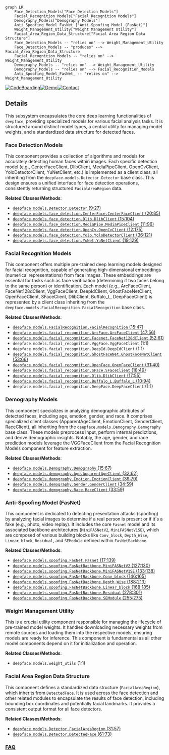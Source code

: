 ```mermaid
graph LR
    Face_Detection_Models["Face Detection Models"]
    Facial_Recognition_Models["Facial Recognition Models"]
    Demography_Models["Demography Models"]
    Anti_Spoofing_Model_FasNet_["Anti-Spoofing Model (FasNet)"]
    Weight_Management_Utility["Weight Management Utility"]
    Facial_Area_Region_Data_Structure["Facial Area Region Data Structure"]
    Face_Detection_Models -- "relies on" --> Weight_Management_Utility
    Face_Detection_Models -- "produces" --> Facial_Area_Region_Data_Structure
    Facial_Recognition_Models -- "relies on" --> Weight_Management_Utility
    Demography_Models -- "relies on" --> Weight_Management_Utility
    Demography_Models -- "relies on" --> Facial_Recognition_Models
    Anti_Spoofing_Model_FasNet_ -- "relies on" --> Weight_Management_Utility
```

[![CodeBoarding](https://img.shields.io/badge/Generated%20by-CodeBoarding-9cf?style=flat-square)](https://github.com/CodeBoarding/GeneratedOnBoardings)[![Demo](https://img.shields.io/badge/Try%20our-Demo-blue?style=flat-square)](https://www.codeboarding.org/demo)[![Contact](https://img.shields.io/badge/Contact%20us%20-%20contact@codeboarding.org-lightgrey?style=flat-square)](mailto:contact@codeboarding.org)

## Details

This subsystem encapsulates the core deep learning functionalities of `deepface`, providing specialized models for various facial analysis tasks. It is structured around distinct model types, a central utility for managing model weights, and a standardized data structure for detected faces.

### Face Detection Models
This component provides a collection of algorithms and models for accurately detecting human faces within images. Each specific detection model (e.g., CenterFaceClient, DlibClient, MediaPipeClient, OpenCvClient, YoloDetectorClient, YuNetClient, etc.) is implemented as a client class, all inheriting from the `deepface.models.Detector.Detector` base class. This design ensures a unified interface for face detection operations, consistently returning structured `FacialAreaRegion` data.


**Related Classes/Methods**:

- <a href="https://github.com/CodeBoarding/deepface/blob/master//deepface/models/Detector.py#L9-L27" target="_blank" rel="noopener noreferrer">`deepface.models.Detector.Detector` (9:27)</a>
- <a href="https://github.com/CodeBoarding/deepface/blob/master//deepface/models/face_detection/CenterFace.py#L20-L85" target="_blank" rel="noopener noreferrer">`deepface.models.face_detection.CenterFace.CenterFaceClient` (20:85)</a>
- <a href="https://github.com/CodeBoarding/deepface/blob/master//deepface/models/face_detection/Dlib.py#L15-L104" target="_blank" rel="noopener noreferrer">`deepface.models.face_detection.Dlib.DlibClient` (15:104)</a>
- <a href="https://github.com/CodeBoarding/deepface/blob/master//deepface/models/face_detection/MediaPipe.py#L11-L96" target="_blank" rel="noopener noreferrer">`deepface.models.face_detection.MediaPipe.MediaPipeClient` (11:96)</a>
- <a href="https://github.com/CodeBoarding/deepface/blob/master//deepface/models/face_detection/OpenCv.py#L12-L175" target="_blank" rel="noopener noreferrer">`deepface.models.face_detection.OpenCv.OpenCvClient` (12:175)</a>
- <a href="https://github.com/CodeBoarding/deepface/blob/master//deepface/models/face_detection/Yolo.py#L36-L121" target="_blank" rel="noopener noreferrer">`deepface.models.face_detection.Yolo.YoloDetectorClient` (36:121)</a>
- <a href="https://github.com/CodeBoarding/deepface/blob/master//deepface/models/face_detection/YuNet.py#L19-L129" target="_blank" rel="noopener noreferrer">`deepface.models.face_detection.YuNet.YuNetClient` (19:129)</a>


### Facial Recognition Models
This component offers multiple pre-trained deep learning models designed for facial recognition, capable of generating high-dimensional embeddings (numerical representations) from face images. These embeddings are essential for tasks such as face verification (determining if two faces belong to the same person) or identification. Each model (e.g., ArcFaceClient, FaceNet128dClient, VggFaceClient, DeepIdClient, GhostFaceNetClient, OpenFaceClient, SFaceClient, DlibClient, Buffalo_L, DeepFaceClient) is represented by a client class inheriting from the `deepface.models.FacialRecognition.FacialRecognition` base class.


**Related Classes/Methods**:

- <a href="https://github.com/CodeBoarding/deepface/blob/master//deepface/models/FacialRecognition.py#L15-L47" target="_blank" rel="noopener noreferrer">`deepface.models.FacialRecognition.FacialRecognition` (15:47)</a>
- <a href="https://github.com/CodeBoarding/deepface/blob/master//deepface/models/facial_recognition/ArcFace.py#L47-L56" target="_blank" rel="noopener noreferrer">`deepface.models.facial_recognition.ArcFace.ArcFaceClient` (47:56)</a>
- <a href="https://github.com/CodeBoarding/deepface/blob/master//deepface/models/facial_recognition/Facenet.py#L52-L61" target="_blank" rel="noopener noreferrer">`deepface.models.facial_recognition.Facenet.FaceNet128dClient` (52:61)</a>
- `deepface.models.facial_recognition.VggFace.VggFaceClient` (1:1)
- `deepface.models.facial_recognition.DeepId.DeepIdClient` (1:1)
- <a href="https://github.com/CodeBoarding/deepface/blob/master//deepface/models/facial_recognition/GhostFaceNet.py#L53-L66" target="_blank" rel="noopener noreferrer">`deepface.models.facial_recognition.GhostFaceNet.GhostFaceNetClient` (53:66)</a>
- <a href="https://github.com/CodeBoarding/deepface/blob/master//deepface/models/facial_recognition/OpenFace.py#L31-L40" target="_blank" rel="noopener noreferrer">`deepface.models.facial_recognition.OpenFace.OpenFaceClient` (31:40)</a>
- <a href="https://github.com/CodeBoarding/deepface/blob/master//deepface/models/facial_recognition/SFace.py#L18-L49" target="_blank" rel="noopener noreferrer">`deepface.models.facial_recognition.SFace.SFaceClient` (18:49)</a>
- <a href="https://github.com/CodeBoarding/deepface/blob/master//deepface/models/facial_recognition/Dlib.py#L17-L55" target="_blank" rel="noopener noreferrer">`deepface.models.facial_recognition.Dlib.DlibClient` (17:55)</a>
- <a href="https://github.com/CodeBoarding/deepface/blob/master//deepface/models/facial_recognition/Buffalo_L.py#L10-L94" target="_blank" rel="noopener noreferrer">`deepface.models.facial_recognition.Buffalo_L.Buffalo_L` (10:94)</a>
- `deepface.models.facial_recognition.DeepFace.DeepFaceClient` (1:1)


### Demography Models
This component specializes in analyzing demographic attributes of detected faces, including age, emotion, gender, and race. It comprises specialized client classes (ApparentAgeClient, EmotionClient, GenderClient, RaceClient), all inheriting from the `deepface.models.Demography.Demography` base class. These models preprocess input, perform internal predictions, and derive demographic insights. Notably, the age, gender, and race prediction models leverage the VGGFaceClient from the Facial Recognition Models component for feature extraction.


**Related Classes/Methods**:

- <a href="https://github.com/CodeBoarding/deepface/blob/master//deepface/models/Demography.py#L15-L67" target="_blank" rel="noopener noreferrer">`deepface.models.Demography.Demography` (15:67)</a>
- <a href="https://github.com/CodeBoarding/deepface/blob/master//deepface/models/demography/Age.py#L32-L62" target="_blank" rel="noopener noreferrer">`deepface.models.demography.Age.ApparentAgeClient` (32:62)</a>
- <a href="https://github.com/CodeBoarding/deepface/blob/master//deepface/models/demography/Emotion.py#L39-L79" target="_blank" rel="noopener noreferrer">`deepface.models.demography.Emotion.EmotionClient` (39:79)</a>
- <a href="https://github.com/CodeBoarding/deepface/blob/master//deepface/models/demography/Gender.py#L34-L59" target="_blank" rel="noopener noreferrer">`deepface.models.demography.Gender.GenderClient` (34:59)</a>
- <a href="https://github.com/CodeBoarding/deepface/blob/master//deepface/models/demography/Race.py#L33-L59" target="_blank" rel="noopener noreferrer">`deepface.models.demography.Race.RaceClient` (33:59)</a>


### Anti-Spoofing Model (FasNet)
This component is dedicated to detecting presentation attacks (spoofing) by analyzing facial images to determine if a real person is present or if it's a fake (e.g., photo, video replay). It includes the core `Fasnet` model and its associated backbone architectures (`MiniFASNetV2`, `MiniFASNetV1SE`), which are composed of various building blocks like `Conv_block`, `Depth_Wise`, `Linear_block`, `Residual`, and `SEModule` defined within `FasNetBackbone`.


**Related Classes/Methods**:

- <a href="https://github.com/CodeBoarding/deepface/blob/master//deepface/models/spoofing/FasNet.py#L17-L139" target="_blank" rel="noopener noreferrer">`deepface.models.spoofing.FasNet.Fasnet` (17:139)</a>
- <a href="https://github.com/CodeBoarding/deepface/blob/master//deepface/models/spoofing/FasNetBackbone.py#L127-L130" target="_blank" rel="noopener noreferrer">`deepface.models.spoofing.FasNetBackbone.MiniFASNetV2` (127:130)</a>
- <a href="https://github.com/CodeBoarding/deepface/blob/master//deepface/models/spoofing/FasNetBackbone.py#L133-L138" target="_blank" rel="noopener noreferrer">`deepface.models.spoofing.FasNetBackbone.MiniFASNetV1SE` (133:138)</a>
- <a href="https://github.com/CodeBoarding/deepface/blob/master//deepface/models/spoofing/FasNetBackbone.py#L146-L165" target="_blank" rel="noopener noreferrer">`deepface.models.spoofing.FasNetBackbone.Conv_block` (146:165)</a>
- <a href="https://github.com/CodeBoarding/deepface/blob/master//deepface/models/spoofing/FasNetBackbone.py#L188-L213" target="_blank" rel="noopener noreferrer">`deepface.models.spoofing.FasNetBackbone.Depth_Wise` (188:213)</a>
- <a href="https://github.com/CodeBoarding/deepface/blob/master//deepface/models/spoofing/FasNetBackbone.py#L168-L185" target="_blank" rel="noopener noreferrer">`deepface.models.spoofing.FasNetBackbone.Linear_block` (168:185)</a>
- <a href="https://github.com/CodeBoarding/deepface/blob/master//deepface/models/spoofing/FasNetBackbone.py#L278-L301" target="_blank" rel="noopener noreferrer">`deepface.models.spoofing.FasNetBackbone.Residual` (278:301)</a>
- <a href="https://github.com/CodeBoarding/deepface/blob/master//deepface/models/spoofing/FasNetBackbone.py#L255-L275" target="_blank" rel="noopener noreferrer">`deepface.models.spoofing.FasNetBackbone.SEModule` (255:275)</a>


### Weight Management Utility
This is a crucial utility component responsible for managing the lifecycle of pre-trained model weights. It handles downloading necessary weights from remote sources and loading them into the respective models, ensuring models are ready for inference. This component is fundamental as all other model components depend on it for initialization and operation.


**Related Classes/Methods**:

- `deepface.models.weight_utils` (1:1)


### Facial Area Region Data Structure
This component defines a standardized data structure (`FacialAreaRegion`), which inherits from `DetectedFace`. It is used across the face detection and other related modules to encapsulate the results of face detection, including bounding box coordinates and potentially facial landmarks. It provides a consistent output format for all face detectors.


**Related Classes/Methods**:

- <a href="https://github.com/CodeBoarding/deepface/blob/master//deepface/models/Detector.py#L31-L57" target="_blank" rel="noopener noreferrer">`deepface.models.Detector.FacialAreaRegion` (31:57)</a>
- <a href="https://github.com/CodeBoarding/deepface/blob/master//deepface/models/Detector.py#L61-L73" target="_blank" rel="noopener noreferrer">`deepface.models.Detector.DetectedFace` (61:73)</a>




### [FAQ](https://github.com/CodeBoarding/GeneratedOnBoardings/tree/main?tab=readme-ov-file#faq)
